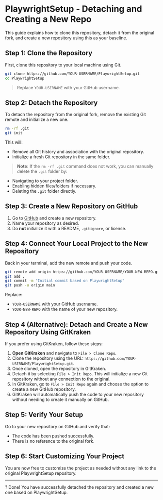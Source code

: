# PlaywrightSetup - Detaching and Creating a New Repo

This guide explains how to clone this repository, detach it from the original fork, and create a new repository using this as your baseline.

## Step 1: Clone the Repository

First, clone this repository to your local machine using Git.

```sh
git clone https://github.com/YOUR-USERNAME/PlaywrightSetup.git
cd PlaywrightSetup
```

> Replace `YOUR-USERNAME` with your GitHub username.

## Step 2: Detach the Repository

To detach the repository from the original fork, remove the existing Git remote and initialize a new one.

```sh
rm -rf .git
git init
```

This will:
- Remove all Git history and association with the original repository.
- Initialize a fresh Git repository in the same folder.

> **Note:** If the `rm -rf .git` command does not work, you can manually delete the `.git` folder by:
- Navigating to your project folder.
- Enabling hidden files/folders if necessary.
- Deleting the `.git` folder directly.

## Step 3: Create a New Repository on GitHub

1. Go to [GitHub](https://github.com/new) and create a new repository.
2. Name your repository as desired.
3. Do **not** initialize it with a README, `.gitignore`, or license.

## Step 4: Connect Your Local Project to the New Repository

Back in your terminal, add the new remote and push your code.

```sh
git remote add origin https://github.com/YOUR-USERNAME/YOUR-NEW-REPO.git
git add .
git commit -m "Initial commit based on PlaywrightSetup"
git push -u origin main
```

Replace:
- `YOUR-USERNAME` with your GitHub username.
- `YOUR-NEW-REPO` with the name of your new repository.

## Step 4 (Alternative): Detach and Create a New Repository Using GitKraken

If you prefer using GitKraken, follow these steps:

1. **Open GitKraken** and navigate to `File > Clone Repo`.
2. Clone the repository using the URL: `https://github.com/YOUR-USERNAME/PlaywrightSetup.git`.
3. Once cloned, open the repository in GitKraken.
4. Detach it by selecting `File > Init Repo`. This will initialize a new Git repository without any connection to the original.
5. In GitKraken, go to `File > Init Repo` again and choose the option to create a new GitHub repository.
6. GitKraken will automatically push the code to your new repository without needing to create it manually on GitHub.

## Step 5: Verify Your Setup

Go to your new repository on GitHub and verify that:
- The code has been pushed successfully.
- There is no reference to the original fork.

## Step 6: Start Customizing Your Project

You are now free to customize the project as needed without any link to the original PlaywrightSetup repository.

---

? Done! You have successfully detached the repository and created a new one based on PlaywrightSetup.

